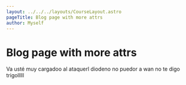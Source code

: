 ```yaml
---
layout: ../../../layouts/CourseLayout.astro
pageTitle: Blog page with more attrs
author: Myself
---
```


# Blog page with more attrs

Va usté muy cargadoo al ataquerl diodeno no puedor a wan no te digo trigolllll
